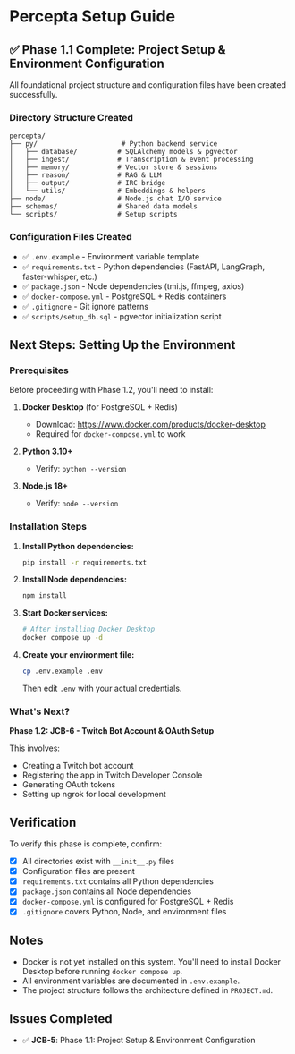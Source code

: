 # Percepta Setup Guide

## ✅ Phase 1.1 Complete: Project Setup & Environment Configuration

All foundational project structure and configuration files have been created successfully.

### Directory Structure Created

```
percepta/
├── py/                     # Python backend service
│   ├── database/          # SQLAlchemy models & pgvector
│   ├── ingest/            # Transcription & event processing
│   ├── memory/            # Vector store & sessions
│   ├── reason/            # RAG & LLM
│   ├── output/            # IRC bridge
│   └── utils/             # Embeddings & helpers
├── node/                  # Node.js chat I/O service
├── schemas/               # Shared data models
└── scripts/               # Setup scripts
```

### Configuration Files Created

- ✅ `.env.example` - Environment variable template
- ✅ `requirements.txt` - Python dependencies (FastAPI, LangGraph, faster-whisper, etc.)
- ✅ `package.json` - Node dependencies (tmi.js, ffmpeg, axios)
- ✅ `docker-compose.yml` - PostgreSQL + Redis containers
- ✅ `.gitignore` - Git ignore patterns
- ✅ `scripts/setup_db.sql` - pgvector initialization script

## Next Steps: Setting Up the Environment

### Prerequisites

Before proceeding with Phase 1.2, you'll need to install:

1. **Docker Desktop** (for PostgreSQL + Redis)

   - Download: https://www.docker.com/products/docker-desktop
   - Required for `docker-compose.yml` to work

2. **Python 3.10+**

   - Verify: `python --version`

3. **Node.js 18+**
   - Verify: `node --version`

### Installation Steps

1. **Install Python dependencies:**

   ```bash
   pip install -r requirements.txt
   ```

2. **Install Node dependencies:**

   ```bash
   npm install
   ```

3. **Start Docker services:**

   ```bash
   # After installing Docker Desktop
   docker compose up -d
   ```

4. **Create your environment file:**
   ```bash
   cp .env.example .env
   ```
   Then edit `.env` with your actual credentials.

### What's Next?

**Phase 1.2: JCB-6 - Twitch Bot Account & OAuth Setup**

This involves:

- Creating a Twitch bot account
- Registering the app in Twitch Developer Console
- Generating OAuth tokens
- Setting up ngrok for local development

## Verification

To verify this phase is complete, confirm:

- [x] All directories exist with `__init__.py` files
- [x] Configuration files are present
- [x] `requirements.txt` contains all Python dependencies
- [x] `package.json` contains all Node dependencies
- [x] `docker-compose.yml` is configured for PostgreSQL + Redis
- [x] `.gitignore` covers Python, Node, and environment files

## Notes

- Docker is not yet installed on this system. You'll need to install Docker Desktop before running `docker compose up`.
- All environment variables are documented in `.env.example`.
- The project structure follows the architecture defined in `PROJECT.md`.

## Issues Completed

- ✅ **JCB-5**: Phase 1.1: Project Setup & Environment Configuration
